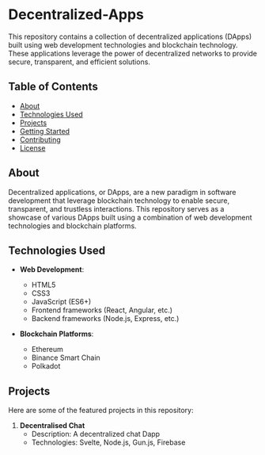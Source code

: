 # Decentralized-Apps

This repository contains a collection of decentralized applications (DApps) built using web development technologies and blockchain technology. These applications leverage the power of decentralized networks to provide secure, transparent, and efficient solutions.

## Table of Contents

- [About](#about)
- [Technologies Used](#technologies-used)
- [Projects](#projects)
- [Getting Started](#getting-started)
- [Contributing](#contributing)
- [License](#license)

## About

Decentralized applications, or DApps, are a new paradigm in software development that leverage blockchain technology to enable secure, transparent, and trustless interactions. This repository serves as a showcase of various DApps built using a combination of web development technologies and blockchain platforms.

## Technologies Used

- **Web Development**:
  - HTML5
  - CSS3
  - JavaScript (ES6+)
  - Frontend frameworks (React, Angular, etc.)
  - Backend frameworks (Node.js, Express, etc.)

- **Blockchain Platforms**:
  - Ethereum
  - Binance Smart Chain
  - Polkadot

## Projects

Here are some of the featured projects in this repository:

1. **Decentralised Chat**
   - Description: A decentralized chat Dapp
   - Technologies: Svelte, Node.js, Gun.js, Firebase
